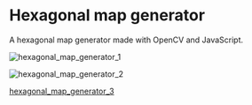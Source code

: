 # Hexagonal map generator
A hexagonal map generator made with OpenCV and JavaScript.

![hexagonal_map_generator_1](https://github.com/user-attachments/assets/dfc21001-73f9-4392-babb-f680dbc1e93d)

![hexagonal_map_generator_2](https://github.com/user-attachments/assets/bfe6ba2c-c545-4f60-94b4-4b4a18a12e76)

[hexagonal_map_generator_3](https://github.com/user-attachments/assets/d25f7ae1-3be5-438d-82b8-cd5f0fd21268)


